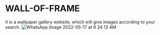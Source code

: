 # WALL-OF-FRAME
It is a wallpaper gallery website, which will give images according to your search.
![WhatsApp Image 2022-05-17 at 9 24 12 AM](https://user-images.githubusercontent.com/65448326/168845813-35c46521-fa90-456a-b7b1-7bf28be67b9f.jpeg)
